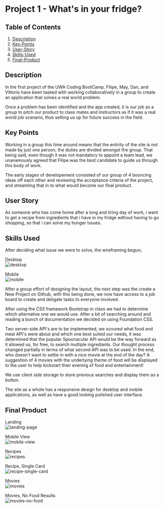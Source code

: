 # Project 1 - What's in your fridge?

## Table of Contents
1. [Description](#description)
2. [Key-Points](#key-points)
3. [User-Story](#user-story)
4. [Skills-Used](#skills-used)
5. [Final-Product](#final-product)

## Description
In the first project of the UWA Coding BootCamp, Filipe, May, Dan, and Vittorio have been tasked with working collaboratively in a group to create an application that solves a real world problem.

Once a problem has been identified and the app created, it is our job as a group to pitch our product to class mates and instructors as if it was a real world job scenario, thus setting us up for future success in the field.

## Key Points
Working in a group this time around means that the entirity of the site is not made by just one person, the duties are divided amongst the group. That being said, even though it was not mandatory to appoint a team lead, we unanamously agreed that Filipe was the best candidate to guide us through this body of work.

The early stages of developement consisted of our group of 4 bouncing ideas off each other and reviewing the acceptance criteria of the project, and streamling that in to what would become our final product.

## User Story
As someone who has come home after a long and tiring day of work, i want to get a recipe from ingredients that i have in my fridge without having to go shopping, so that i can solve my hunger issues.

## Skills Used
After deciding what issue we were to solve, the wireframing begun;

Desktop<br>
![desktop](/assets/images/wireframe-desktop-readme.PNG)

Mobile<br>
![mobile](/assets/images/wireframe-mobile-readme.png)

After a group effort of designing the layout, the next step was the create a New Project on Github, with this being done, we now have access to a job board to create and deligate tasks to everyone involved.

After using the CSS framework Bootstrap in class we had to determine which alternative one we would use. After a bit of searching around and reading a bunch of documentation we decided on using Foundation CSS.

Two server-side API's are to be implemented, we scoured what food and meal API's were about and which one best suited our needs, it was determined that the popular Spoonacular API would be the way forward as it allowed us, for free, to search multiple ingrediants. Our thought process changed partially in terms of what second API was to be used. In the end, who doesn't want to settle in with a nice movie at the end of the day? A suggestion of 4 movies with the underlying theme of food will be displayed to the user to help kickstart their evening of food and entertainment!

We use client side storage to store previous searches and display them as a button.

The site as a whole has a responsive design for desktop and mobile applications, as well as have a good looking polished user interface.

## Final Product
Landing<br>
![landing-page](/assets/images/landing.png)

Mobile View<br>
![mobile-view](/assets/images/mobile.png)

Recipes<br>
![recipes](/assets/images/recipes.png)

Recipe, Single Card<br>
![recipe-single-card](/assets/images/recipe-single.png)

Movies<br>
![movies](/assets/images/movies.png)

Movies, No Food Results<br>
![movies-no-food](/assets/images/no-food-movies.png)